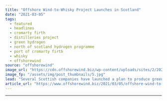 ```yaml
---
title: "Offshore Wind-to-Whisky Project Launches in Scotland"
date: "2021-03-05"
tags: 
  - featured
  - headlines
  - cromarty firth
  - distilleries project
  - green hydrogen
  - north of scotland hydrogen programme
  - port of cromarty firth
  - whisky
  - offshorewind
source: "offshorewind"
image_url: "https://cdn.offshorewind.biz/wp-content/uploads/sites/2/2021/03/05091004/Offshore-Wind-to-Whiskey-Project-Launches-in-Scotland.jpg"
image_fp: "/assets/img/post_thumbnails/5.jpg"
lead: "Several Scottish companies have launched a plan to produce green hydrogen in Cromarty Firth"
article_url: "https://www.offshorewind.biz/2021/03/05/offshore-wind-to-whisky-project-launches-in-scotland/"
---
```


---
